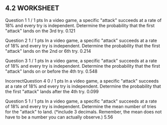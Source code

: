 ## 4.2 WORKSHEET

Question 1
1 / 1 pts
In a video game, a specific "attack" succeeds at a rate of 18% and every try is independent.
Determine the probability that the first "attack" lands on the 3rd try.
0.121

Question 2
1 / 1 pts
In a video game, a specific "attack" succeeds at a rate of 18% and every try is independent.
Determine the probability that the first "attack" lands on the 2nd or 6th try.
0.214

Question 3
1 / 1 pts
In a video game, a specific "attack" succeeds at a rate of 18% and every try is independent.
Determine the probability that the first "attack" lands on or before the 4th try.
0.548

IncorrectQuestion 4
0 / 1 pts
In a video game, a specific "attack" succeeds at a rate of 18% and every try is independent.
Determine the probability that the first "attack" lands after the 4th try.
0.099

Question 5
1 / 1 pts
In a video game, a specific "attack" succeeds at a rate of 18% and every try is independent.
Determine the mean number of tries for the "attack" to land.
(*include 3 decimals.  Remember, the mean does not have to be a number you can actually observe.)
5.56
